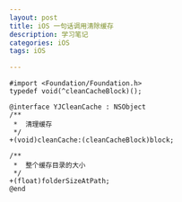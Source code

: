 ```yaml
---
layout: post
title: iOS 一句话调用清除缓存
description: 学习笔记
categories: iOS
tags: iOS

---
```

	#import <Foundation/Foundation.h>
	typedef void(^cleanCacheBlock)();

	@interface YJCleanCache : NSObject
	/**
	 *  清理缓存
	 */
	+(void)cleanCache:(cleanCacheBlock)block;

	/**
	 *  整个缓存目录的大小
	 */
	+(float)folderSizeAtPath;
	@end